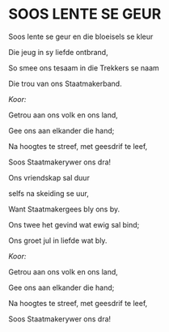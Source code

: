# SOOS LENTE SE GEUR

Soos lente se geur en die bloeisels se kleur

Die jeug in sy liefde ontbrand,

So smee ons tesaam in die Trekkers se naam

Die trou van ons Staatmakerband.


_Koor:_

Getrou aan ons volk en ons land,

Gee ons aan elkander die hand;

Na hoogtes te streef, met geesdrif te leef,

Soos Staatmakerywer ons dra!


Ons vriendskap sal duur

selfs na skeiding se uur,

Want Staatmakergees bly ons by.

Ons twee het gevind wat ewig sal bind;

Ons groet jul in liefde wat bly.


_Koor:_

Getrou aan ons volk en ons land,

Gee ons aan elkander die hand;

Na hoogtes te streef, met geesdrif te leef,

Soos Staatmakerywer ons dra!

